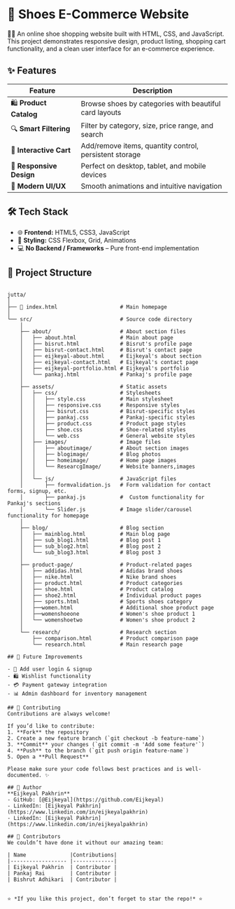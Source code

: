 # 👟 Shoes E-Commerce Website

🥿👟 An online shoe shopping website built with HTML, CSS, and JavaScript. This project demonstrates responsive design, product listing, shopping cart functionality, and a clean user interface for an e-commerce experience.

## ✨ Features

| Feature | Description |
|---------|-------------|
| 🛍️ **Product Catalog** | Browse shoes by categories with beautiful card layouts |
| 🔍 **Smart Filtering** | Filter by category, size, price range, and search |
| 🛒 **Interactive Cart** | Add/remove items, quantity control, persistent storage |
| 📱 **Responsive Design** | Perfect on desktop, tablet, and mobile devices |
| 🎨 **Modern UI/UX** | Smooth animations and intuitive navigation |

## 🛠️ Tech Stack  

- 🌐 **Frontend:** HTML5, CSS3, JavaScript  
- 🎨 **Styling:** CSS Flexbox, Grid, Animations  
- 💻 **No Backend / Frameworks** – Pure front-end implementation  
## 📂 Project Structure  
```text

jutta/
│
├── 📄 index.html                    # Main homepage
│
└── src/                            # Source code directory
    │
    ├── about/                      # About section files
    │   ├── about.html              # Main about page
    │   ├── bisrut.html             # Bisrut's profile page
    │   ├── bisrut-contact.html     # Bisrut's contact page
    │   ├── eijkeyal-about.html     # Eijkeyal's about section
    │   ├── eijkeyal-contact.html   # Eijkeyal's contact page
    │   ├── eijkeyal-portfolio.html # Eijkeyal's portfolio
    │   └── pankaj.html             # Pankaj's profile page
    │
    ├── assets/                     # Static assets
    │   ├── css/                    # Stylesheets
    │   │   ├── style.css           # Main stylesheet
    │   │   ├── responsive.css      # Responsive styles
    │   │   ├── bisrut.css          # Bisrut-specific styles
    │   │   ├── pankaj.css          # Pankaj-specific styles
    │   │   ├── product.css         # Product page styles
    │   │   ├── shoe.css            # Shoe-related styles
    │   │   └── web.css             # General website styles
    │   ├── images/                 # Image files
    │   │   ├── aboutimage/         # About section images
    │   │   ├── blogimage/          # Blog photos
    │   │   ├── homeimage/          # Home page images
    │   │   └── ResearcgImage/      # Website banners,images
    │   │
    │   └── js/                     # JavaScript files
    │       ├── formvalidation.js   # Form validation for contact forms, signup, etc.
    │       ├── pankaj.js           #  Custom functionality for Pankaj's sections     
    │       └── Slider.js           # Image slider/carousel functionality for homepage
    │
    ├── blog/                       # Blog section
    │   ├── mainblog.html           # Main blog page
    │   ├── sub_blog1.html          # Blog post 1
    │   ├── sub_blog2.html          # Blog post 2
    │   └── sub_blog3.html          # Blog post 3
    │
    ├── product-page/               # Product-related pages
    │   ├── addidas.html            # Adidas brand shoes
    │   ├── nike.html               # Nike brand shoes
    │   ├── product.html            # Product categories
    │   ├── shoe.html               # Product catalog
    │   ├── shoe2.html              # Individual product pages
    │   ├── sports.html             # Sports shoes category   
    │   ├──women.html               # Additional shoe product page
    │   ├──womenshoeone             # Women's shoe product 1
    │   └── womenshoetwo            # Women's shoe product 2
    │
    └── research/                   # Research section
        ├── comparison.html         # Product comparison page
        └── research.html           # Main research page

## 🌟 Future Improvements  

- 🔑 Add user login & signup  
- 🛍️ Wishlist functionality  
- 💳 Payment gateway integration  
- 📊 Admin dashboard for inventory management 

## 🤝 Contributing  
Contributions are always welcome!  

If you’d like to contribute:  
1. **Fork** the repository  
2. Create a new feature branch (`git checkout -b feature-name`)  
3. **Commit** your changes (`git commit -m 'Add some feature'`)  
4. **Push** to the branch (`git push origin feature-name`)  
5. Open a **Pull Request**  

Please make sure your code follows best practices and is well-documented. ✨  

## 👤 Author  
**Eijkeyal Pakhrin**  
- GitHub: [@Eijkeyal](https://github.com/Eijkeyal)  
- LinkedIn: [Eijkeyal Pakhrin](https://www.linkedin.com/in/eijkeyalpakhrin)
- LinkedIn: [Eijkeyal Pakhrin](https://www.linkedin.com/in/eijkeyalpakhrin)

## 🎉 Contributors
We couldn’t have done it without our amazing team:

| Name              |Contributions|
|------------------ |-------------|
| Eijkeyal Pakhrin  | Contributor |
| Pankaj Rai        | Contributor |
| Bishrut Adhikari  | Contributor |


⭐ *If you like this project, don’t forget to star the repo!* ⭐




